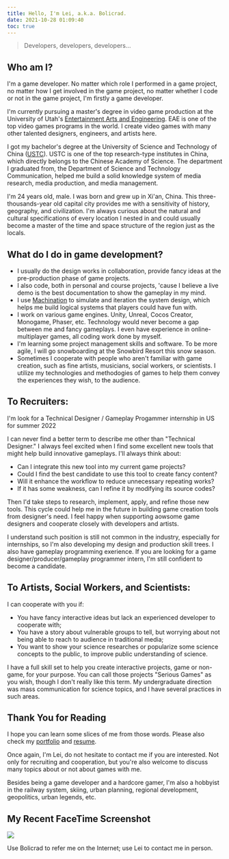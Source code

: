 ```yaml
---
title: Hello, I'm Lei, a.k.a. Bolicrad.
date: 2021-10-28 01:09:40
toc: true
---
```

> Developers, developers, developers…

## Who am I?

I'm a game developer. No matter which role I performed in a game project, no matter how I get involved in the game project, no matter whether I code or not in the game project, I'm firstly a game developer.

I'm currently pursuing a master's degree in video game production at the University of Utah's [Entertainment Arts and Engineering](https://games.utah.edu). EAE is one of the top video games programs in the world. I create video games with many other talented designers, engineers, and artists here.

I got my bachelor's degree at the University of Science and Technology of China ([USTC](https://en.ustc.edu.cn)). USTC is one of the top research-type institutes in China, which directly belongs to the Chinese Academy of Science. The department I graduated from, the Department of Science and Technology Communication, helped me build a solid knowledge system of media research, media production, and media management.

I'm 24 years old, male. I was born and grew up in Xi'an, China. This three-thousands-year old capital city provides me with a sensitivity of history, geography, and civilization. I'm always curious about the natural and cultural specifications of every location I nested in and could usually become a master of the time and space structure of the region just as the locals.

## What do I do in game development?

* I usually do the design works in collaboration, provide fancy ideas at the pre-production phase of game projects.  
* I also code, both in personal and course projects, 'cause I believe a live demo is the best documentation to show the gameplay in my mind. 
* I use [Machination](https://machinations.io) to simulate and iteration the system design, which helps me build logical systems that players could have fun with. 
* I work on various game engines. Unity, Unreal, Cocos Creator, Monogame, Phaser, etc. Technology would never become a gap between me and fancy gameplays. I even have experience in online-multiplayer games, all coding work done by myself.
* I'm learning some project management skills and software. To be more agile, I will go snowboarding at the Snowbird Resort this snow season.
* Sometimes I cooperate with people who aren't familiar with game creation, such as fine artists, musicians, social workers, or scientists. I utilize my technologies and methodogies of games to help them convey the experiences they wish, to the audience. 

## To Recruiters:

I'm look for a Technical Designer / Gameplay Progammer internship in US for summer 2022

I can never find a better term to describe me other than "Technical Designer." I always feel excited when I find some excellent new tools that might help build innovative gameplays. I'll always think about:

* Can I integrate this new tool into my current game projects? 
* Could I find the best candidate to use this tool to create fancy content? 
* Will it enhance the workflow to reduce unnecessary repeating works? 
* If it has some weakness, can I refine it by modifying its source codes? 

Then I'd take steps to research, implement, apply, and refine those new tools. This cycle could help me in the future in building game creation tools from designer's need. I feel happy when supporting aowsome game designers and cooperate closely with developers and artists.

I understand such position is still not common in the industry, especially for internships, so I'm also developing my design and production skill trees. I also have gameplay programming exerience. If you are looking for a game designer/producer/gameplay programmer intern, I'm still confident to become a candidate. 

## To Artists, Social Workers, and Scientists:

I can cooperate with you if:

* You have fancy interactive ideas but lack an experienced developer to cooperate with;
* You have a story about vulnerable groups to tell, but worrying about not being able to reach to audience in traditional media;
* You want to show your science researches or popularize some science concepts to the public, to improve public understanding of science.

I have a full skill set to help you create interactive projects, game or non-game, for your purpose. You can call those projects "Serious Games" as you wish, though I don't really like this term. My undergraduate direction was mass communication for science topics, and I have several practices in such areas. 

## Thank You for Reading

I hope you can learn some slices of me from those words. Please also check my [portfolio](/portfolio) and [resume](/resume).

Once again, I'm Lei, do not hesitate to contact me if you are interested. Not only for recruiting and cooperation, but you're also welcome to discuss many topics about or not about games with me. 

Besides being a game developer and a hardcore gamer, I'm also a hobbyist in the railway system, skiing, urban planning, regional development, geopolitics, urban legends, etc.

## My Recent FaceTime Screenshot

![](/gallery/Photo.jpg)

Use Bolicrad to refer me on the Internet; use Lei to contact me in person.